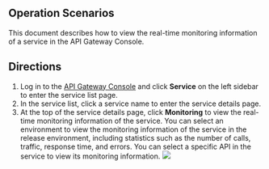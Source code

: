 ## Operation Scenarios
This document describes how to view the real-time monitoring information of a service in the API Gateway Console.

## Directions
1. Log in to the [API Gateway Console](https://console.cloud.tencent.com/apigateway/index?rid=1) and click **Service** on the left sidebar to enter the service list page.
2. In the service list, click a service name to enter the service details page.
3. At the top of the service details page, click **Monitoring** to view the real-time monitoring information of the service.
You can select an environment to view the monitoring information of the service in the release environment, including statistics such as the number of calls, traffic, response time, and errors.
You can select a specific API in the service to view its monitoring information.
![](https://main.qcloudimg.com/raw/8ff65654c33da5b1c7cfd1e61f2a7fc8.png)
